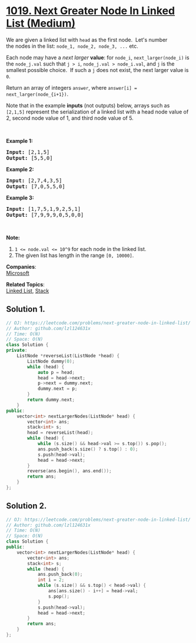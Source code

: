 # [1019. Next Greater Node In Linked List (Medium)](https://leetcode.com/problems/next-greater-node-in-linked-list/)

<p>We are given a linked list with&nbsp;<code>head</code>&nbsp;as the first node.&nbsp; Let's number the&nbsp;nodes in the list: <code>node_1, node_2, node_3, ...</code> etc.</p>

<p>Each node may have a <em>next larger</em> <strong>value</strong>: for <code>node_i</code>,&nbsp;<code>next_larger(node_i)</code>&nbsp;is the <code>node_j.val</code> such that <code>j &gt; i</code>, <code>node_j.val &gt; node_i.val</code>, and <code>j</code> is the smallest possible choice.&nbsp; If such a <code>j</code>&nbsp;does not exist, the next larger value is <code>0</code>.</p>

<p>Return an array of integers&nbsp;<code>answer</code>, where <code>answer[i] = next_larger(node_{i+1})</code>.</p>

<p>Note that in the example <strong>inputs</strong>&nbsp;(not outputs) below, arrays such as <code>[2,1,5]</code>&nbsp;represent the serialization of a linked list with a head node value of 2, second node value of 1, and third node value of 5.</p>

<p>&nbsp;</p>

<div>
<p><strong>Example 1:</strong></p>

<pre><strong>Input: </strong><span id="example-input-1-1">[2,1,5]</span>
<strong>Output: </strong><span id="example-output-1">[5,5,0]</span>
</pre>

<div>
<p><strong>Example 2:</strong></p>

<pre><strong>Input: </strong><span id="example-input-2-1">[2,7,4,3,5]</span>
<strong>Output: </strong><span id="example-output-2">[7,0,5,5,0]</span>
</pre>

<div>
<p><strong>Example 3:</strong></p>

<pre><strong>Input: </strong><span id="example-input-3-1">[1,7,5,1,9,2,5,1]</span>
<strong>Output: </strong><span id="example-output-3">[7,9,9,9,0,5,0,0]</span>
</pre>

<p>&nbsp;</p>

<p><strong><span>Note:</span></strong></p>

<ol>
	<li><code><span>1 &lt;= node.val&nbsp;&lt;= 10^9</span></code><span>&nbsp;for each node in the linked list.</span></li>
	<li>The given list has length in the range <code>[0, 10000]</code>.</li>
</ol>
</div>
</div>
</div>

**Companies**:  
[Microsoft](https://leetcode.com/company/microsoft)

**Related Topics**:  
[Linked List](https://leetcode.com/tag/linked-list/), [Stack](https://leetcode.com/tag/stack/)

## Solution 1.

```cpp
// OJ: https://leetcode.com/problems/next-greater-node-in-linked-list/
// Author: github.com/lzl124631x
// Time: O(N)
// Space: O(N)
class Solution {
private:
    ListNode *reverseList(ListNode *head) {
        ListNode dummy(0);
        while (head) {
            auto p = head;
            head = head->next;
            p->next = dummy.next;
            dummy.next = p;
        }
        return dummy.next;
    }
public:
    vector<int> nextLargerNodes(ListNode* head) {
        vector<int> ans;
        stack<int> s;
        head = reverseList(head);
        while (head) {
            while (s.size() && head->val >= s.top()) s.pop();
            ans.push_back(s.size() ? s.top() : 0);
            s.push(head->val);
            head = head->next;
        }
        reverse(ans.begin(), ans.end());
        return ans;
    }
};
```

## Solution 2.

```cpp
// OJ: https://leetcode.com/problems/next-greater-node-in-linked-list/
// Author: github.com/lzl124631x
// Time: O(N)
// Space: O(N)
class Solution {
public:
    vector<int> nextLargerNodes(ListNode* head) {
        vector<int> ans;
        stack<int> s;
        while (head) {
            ans.push_back(0);
            int i = 2;
            while (s.size() && s.top() < head->val) {
                ans[ans.size() - i++] = head->val;
                s.pop();
            }
            s.push(head->val);
            head = head->next;
        }
        return ans;
    }
};
```